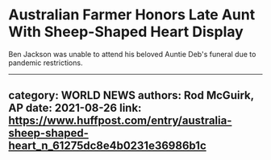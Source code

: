 # Australian Farmer Honors Late Aunt With Sheep-Shaped Heart Display

Ben Jackson was unable to attend his beloved Auntie Deb's funeral due to pandemic restrictions.

---
category: WORLD NEWS
authors: Rod McGuirk, AP
date: 2021-08-26
link: https://www.huffpost.com/entry/australia-sheep-shaped-heart_n_61275dc8e4b0231e36986b1c
---
